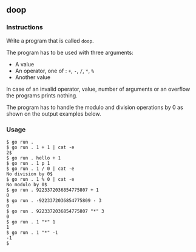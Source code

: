 ## doop

### Instructions

Write a program that is called `doop`.

The program has to be used with three arguments:

- A value
- An operator, one of : `+`, `-`, `/`, `*`, `%`
- Another value

In case of an invalid operator, value, number of arguments or an overflow the programs prints nothing.

The program has to handle the modulo and division operations by 0 as shown on the output examples below.

### Usage

```console
$ go run .
$ go run . 1 + 1 | cat -e
2$
$ go run . hello + 1
$ go run . 1 p 1
$ go run . 1 / 0 | cat -e
No division by 0$
$ go run . 1 % 0 | cat -e
No modulo by 0$
$ go run . 9223372036854775807 + 1
0
$ go run . -9223372036854775809 - 3
0
$ go run . 9223372036854775807 "*" 3
0
$ go run . 1 "*" 1
1
$ go run . 1 "*" -1
-1
$
```
